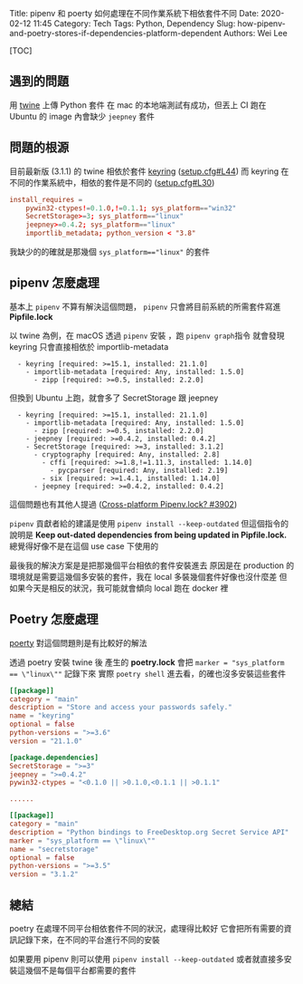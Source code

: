 Title: pipenv 和 poerty 如何處理在不同作業系統下相依套件不同
Date: 2020-02-12 11:45
Category: Tech
Tags: Python, Dependency
Slug: how-pipenv-and-poetry-stores-if-dependencies-platform-dependent
Authors: Wei Lee

[TOC]

## 遇到的問題
用 [twine](https://twine.readthedocs.io/en/latest/) 上傳 Python 套件
在 mac 的本地端測試有成功，但丟上 CI 跑在 Ubuntu 的 image 內會缺少 `jeepney` 套件

## 問題的根源
目前最新版 (3.1.1) 的 twine 相依於套件 [keyring](https://github.com/jaraco/keyring) ([setup.cfg#L44](https://github.com/pypa/twine/blob/3.1.1/setup.cfg#L44))
而 keyring 在不同的作業系統中，相依的套件是不同的 ([setup.cfg#L30](https://github.com/jaraco/keyring/blob/master/setup.cfg#L30))

```toml
install_requires =
    pywin32-ctypes!=0.1.0,!=0.1.1; sys_platform=="win32"
    SecretStorage>=3; sys_platform=="linux"
    jeepney>=0.4.2; sys_platform=="linux"
    importlib_metadata; python_version < "3.8"
```

我缺少的的確就是那幾個 `sys_platform=="linux"` 的套件

## pipenv 怎麼處理
基本上 `pipenv` 不算有解決這個問題， `pipenv` 只會將目前系統的所需套件寫進 **Pipfile.lock**

以 twine 為例，在 macOS 透過 `pipenv` 安裝 ，跑 `pipenv graph`指令
就會發現 keyring 只會直接相依於 importlib-metadata

```text
  - keyring [required: >=15.1, installed: 21.1.0]
    - importlib-metadata [required: Any, installed: 1.5.0]
      - zipp [required: >=0.5, installed: 2.2.0]
```

但換到 Ubuntu 上跑，就會多了 SecretStorage 跟 jeepney

```text
  - keyring [required: >=15.1, installed: 21.1.0]
    - importlib-metadata [required: Any, installed: 1.5.0]
      - zipp [required: >=0.5, installed: 2.2.0]
    - jeepney [required: >=0.4.2, installed: 0.4.2]
    - SecretStorage [required: >=3, installed: 3.1.2]
      - cryptography [required: Any, installed: 2.8]
        - cffi [required: >=1.8,!=1.11.3, installed: 1.14.0]
          - pycparser [required: Any, installed: 2.19]
        - six [required: >=1.4.1, installed: 1.14.0]
      - jeepney [required: >=0.4.2, installed: 0.4.2]
```

這個問題也有其他人提過 ([Cross-platform Pipenv.lock? #3902](https://github.com/pypa/pipenv/issues/3902))

`pipenv` 貢獻者給的建議是使用 `pipenv install --keep-outdated`
但這個指令的說明是 **Keep out-dated dependencies from being updated in Pipfile.lock.**
總覺得好像不是在這個 use case 下使用的

最後我的解決方案是是把那幾個平台相依的套件安裝進去
原因是在 production 的環境就是需要這幾個多安裝的套件，我在 local 多裝幾個套件好像也沒什麼差
但如果今天是相反的狀況，我可能就會傾向 local 跑在 docker 裡

## Poetry 怎麼處理
[poerty](https://python-poetry.org/) 對這個問題則是有比較好的解法

透過 poetry 安裝 twine 後
產生的 **poetry.lock** 會把 `marker = "sys_platform == \"linux\""` 記錄下來
實際 `poetry shell` 進去看，的確也沒多安裝這些套件

```toml
[[package]]
category = "main"
description = "Store and access your passwords safely."
name = "keyring"
optional = false
python-versions = ">=3.6"
version = "21.1.0"

[package.dependencies]
SecretStorage = ">=3"
jeepney = ">=0.4.2"
pywin32-ctypes = "<0.1.0 || >0.1.0,<0.1.1 || >0.1.1"

......

[[package]]
category = "main"
description = "Python bindings to FreeDesktop.org Secret Service API"
marker = "sys_platform == \"linux\""
name = "secretstorage"
optional = false
python-versions = ">=3.5"
version = "3.1.2"
```

## 總結
poetry 在處理不同平台相依套件不同的狀況，處理得比較好
它會把所有需要的資訊記錄下來，在不同的平台進行不同的安裝

如果要用 pipenv 則可以使用 `pipenv install --keep-outdated`
或者就直接多安裝這幾個不是每個平台都需要的套件
